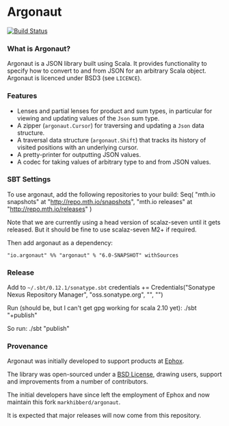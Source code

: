 # Argonaut

[![Build Status](https://travis-ci.org/markhibberd/argonaut.png)](https://travis-ci.org/markhibberd/argonaut)


### What is Argonaut?

Argonaut is a JSON library built using Scala. It provides functionality to specify how to convert to and from JSON for an arbitrary Scala object. Argonaut is licenced under BSD3 (see `LICENCE`).


### Features

* Lenses and partial lenses for product and sum types, in particular for viewing and updating values of the `Json` sum type.
* A zipper (`argonaut.Cursor`) for traversing and updating a `Json` data structure.
* A traversal data structure (`argonaut.Shift`) that tracks its history of visited positions with an underlying cursor.
* A pretty-printer for outputting JSON values.
* A codec for taking values of arbitrary type to and from JSON values.


### SBT Settings

To use argonaut, add the following repositories to your build:
    Seq(
      "mth.io snapshots"  at "http://repo.mth.io/snapshots",
      "mth.io releases"  at "http://repo.mth.io/releases"
    )

Note that we are currently using a head version of scalaz-seven until it gets released. But
it should be fine to use scalaz-seven M2+ if required.

Then add argonaut as a dependency:

    "io.argonaut" %% "argonaut" % "6.0-SNAPSHOT" withSources

### Release

Add to `~/.sbt/0.12.1/sonatype.sbt`
    credentials += Credentials("Sonatype Nexus Repository Manager",
                               "oss.sonatype.org",
                               "<username>",
                               "<password>")

Run (should be, but I can't get gpg working for scala 2.10 yet):
    ./sbt "+publish"

So run:
    ./sbt "publish"


### Provenance

Argonaut was initially developed to support products at [Ephox](http://ephox.com).

The library was open-sourced under a [BSD License](https://github.com/markhibberd/argonaut/blob/master/LICENSE), drawing users, support and improvements from a number of contributors.

The initial developers have since left the employment of Ephox and now maintain this fork `markhibberd/argonaut`.

It is expected that major releases will now come from this repository.
